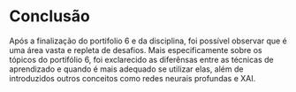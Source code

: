 # Conclusão

Após a finalização do portifolio 6 e da disciplina, foi possível observar que é uma área vasta e repleta de desafios. Mais especificamente sobre os tópicos do portifólio 6, foi exclarecido as diferênsas entre as técnicas de aprendizado e quando é mais adequado se utilizar elas, além de introduzidos outros conceitos como redes neurais profundas e XAI. 